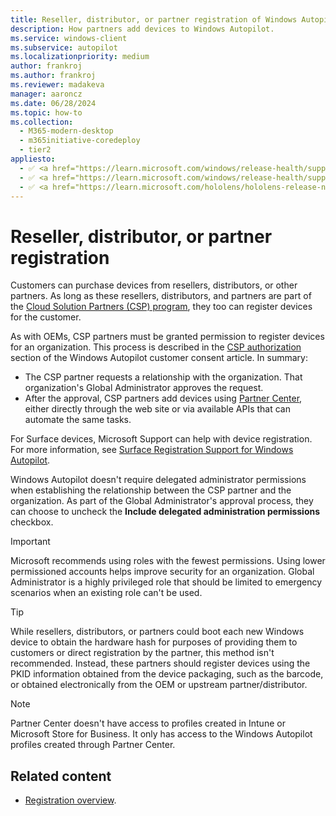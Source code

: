 ```yaml
---
title: Reseller, distributor, or partner registration of Windows Autopilot devices
description: How partners add devices to Windows Autopilot.
ms.service: windows-client
ms.subservice: autopilot
ms.localizationpriority: medium
author: frankroj
ms.author: frankroj
ms.reviewer: madakeva
manager: aaroncz
ms.date: 06/28/2024
ms.topic: how-to
ms.collection:
  - M365-modern-desktop
  - m365initiative-coredeploy
  - tier2
appliesto:
  - ✅ <a href="https://learn.microsoft.com/windows/release-health/supported-versions-windows-client" target="_blank">Windows 11</a>
  - ✅ <a href="https://learn.microsoft.com/windows/release-health/supported-versions-windows-client" target="_blank">Windows 10</a>
  - ✅ <a href="https://learn.microsoft.com/hololens/hololens-release-notes" target="_blank">Windows Holographic</a>
---
```


# Reseller, distributor, or partner registration

Customers can purchase devices from resellers, distributors, or other partners. As long as these resellers, distributors, and partners are part of the [Cloud Solution Partners (CSP) program](https://partner.microsoft.com/cloud-solution-provider), they too can register devices for the customer.

As with OEMs, CSP partners must be granted permission to register devices for an organization. This process is described in the [CSP authorization](registration-auth.md#csp-authorization) section of the Windows Autopilot customer consent article. In summary:

- The CSP partner requests a relationship with the organization. That organization's Global Administrator approves the request.
- After the approval, CSP partners add devices using [Partner Center](https://partner.microsoft.com/pcv/dashboard/overview), either directly through the web site or via available APIs that can automate the same tasks.

For Surface devices, Microsoft Support can help with device registration. For more information, see [Surface Registration Support for Windows Autopilot](/surface/surface-autopilot-registration-support).

Windows Autopilot doesn't require delegated administrator permissions when establishing the relationship between the CSP partner and the organization. As part of the Global Administrator's approval process, they can choose to uncheck the **Include delegated administration permissions** checkbox.

<!-- MAXADO-9048730 -->

> [!IMPORTANT]
>
> Microsoft recommends using roles with the fewest permissions. Using lower permissioned accounts helps improve security for an organization. Global Administrator is a highly privileged role that should be limited to emergency scenarios when an existing role can't be used.

> [!TIP]
>
> While resellers, distributors, or partners could boot each new Windows device to obtain the hardware hash for purposes of providing them to customers or direct registration by the partner, this method isn't recommended. Instead, these partners should register devices using the PKID information obtained from the device packaging, such as the barcode, or obtained electronically from the OEM or upstream partner/distributor.

> [!NOTE]
>
> Partner Center doesn't have access to profiles created in Intune or Microsoft Store for Business. It only has access to the Windows Autopilot profiles created through Partner Center.

## Related content

- [Registration overview](registration-overview.md).
